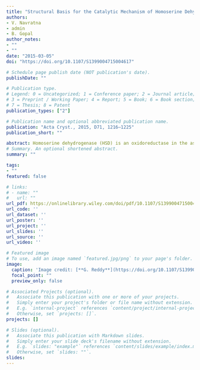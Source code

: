 ```yaml
---
title: "Structural Basis for the Catalytic Mechanism of Homoserine Dehydrogenase"
authors:
- V. Navratna
- admin
- B. Gopal
author_notes:
- ""
- ""
date: "2015-03-05"
doi: "https://doi.org/10.1107/S1399004715004617"

# Schedule page publish date (NOT publication's date).
publishDate: ""

# Publication type.
# Legend: 0 = Uncategorized; 1 = Conference paper; 2 = Journal article;
# 3 = Preprint / Working Paper; 4 = Report; 5 = Book; 6 = Book section;
# 7 = Thesis; 8 = Patent
publication_types: ["2"]

# Publication name and optional abbreviated publication name.
publication: "Acta Cryst., 2015, D71, 1216–1225"
publication_short: ""

abstract: Homoserine dehydrogenase (HSD) is an oxidoreductase in the aspartic acid pathway. This enzyme coordinates a critical branch point of the metabolic pathway that leads to the synthesis of bacterial cell-wall components such as L-lysine and m-DAP in addition to other amino acids such as L-threonine, L-methionine and L-isoleucine. Here, a structural rationale for the hydride-transfer step in the reaction mechanism of HSD is reported. The structure of Staphylococcus aureus HSD was determined at different pH conditions to understand the basis for the enhanced enzymatic activity at basic pH. An analysis of the crystal structure revealed that Lys105, which is located at the interface of the catalytic and cofactor-binding sites, could mediate the hydride-transfer step of the reaction mechanism. The role of Lys105 was subsequently confirmed by mutational analysis. Put together, these studies reveal the role of conserved water molecules and a lysine residue in hydride transfer between the substrate and the cofactor.
# Summary. An optional shortened abstract.
summary: ""

tags:
- ""
featured: false

# links:
# - name: ""
#   url: ""
url_pdf: https://onlinelibrary.wiley.com/doi/pdf/10.1107/S1399004715004617
url_code: ''
url_dataset: ''
url_poster: ''
url_project: ''
url_slides: ''
url_source: ''
url_video: ''

# Featured image
# To use, add an image named `featured.jpg/png` to your page's folder. 
image:
  caption: 'Image credit: [**G. Reddy**](https://doi.org/10.1107/S1399004715004617)'
  focal_point: ""
  preview_only: false

# Associated Projects (optional).
#   Associate this publication with one or more of your projects.
#   Simply enter your project's folder or file name without extension.
#   E.g. `internal-project` references `content/project/internal-project/index.md`.
#   Otherwise, set `projects: []`.
projects: []

# Slides (optional).
#   Associate this publication with Markdown slides.
#   Simply enter your slide deck's filename without extension.
#   E.g. `slides: "example"` references `content/slides/example/index.md`.
#   Otherwise, set `slides: ""`.
slides:
---
```


